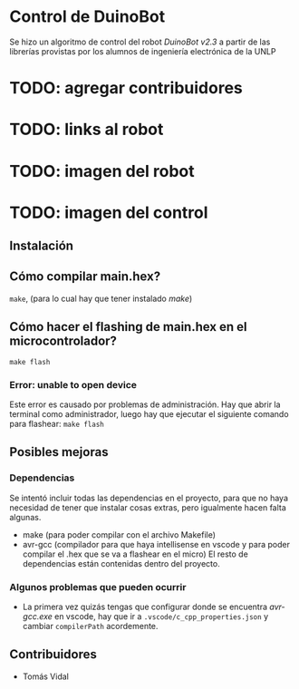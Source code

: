 # Control de DuinoBot
Se hizo un algoritmo de control del robot _DuinoBot v2.3_ a partir de las librerías provistas por los alumnos de ingeniería electrónica de la UNLP

# TODO: agregar contribuidores
# TODO: links al robot
# TODO: imagen del robot
# TODO: imagen del control

## Instalación
## Cómo compilar main.hex?
`make`, (para lo cual hay que tener instalado _make_)
## Cómo hacer el flashing de main.hex en el microcontrolador?
`make flash`
### Error: unable to open device
Este error es causado por problemas de administración. Hay que abrir la terminal como administrador, luego hay que ejecutar el siguiente comando para flashear: `make flash`

## Posibles mejoras
### Dependencias
Se intentó incluir todas las dependencias en el proyecto, para que no haya necesidad de tener que instalar cosas extras, pero igualmente hacen falta algunas.
- make (para poder compilar con el archivo Makefile)
- avr-gcc (compilador para que haya intellisense en vscode y para poder compilar el .hex que se va a flashear en el micro)
El resto de dependencias están contenidas dentro del proyecto.

### Algunos problemas que pueden ocurrir
- La primera vez quizás tengas que configurar donde se encuentra _avr-gcc.exe_ en vscode, hay que ir a `.vscode/c_cpp_properties.json` y cambiar `compilerPath` acordemente.

## Contribuidores
- Tomás Vidal